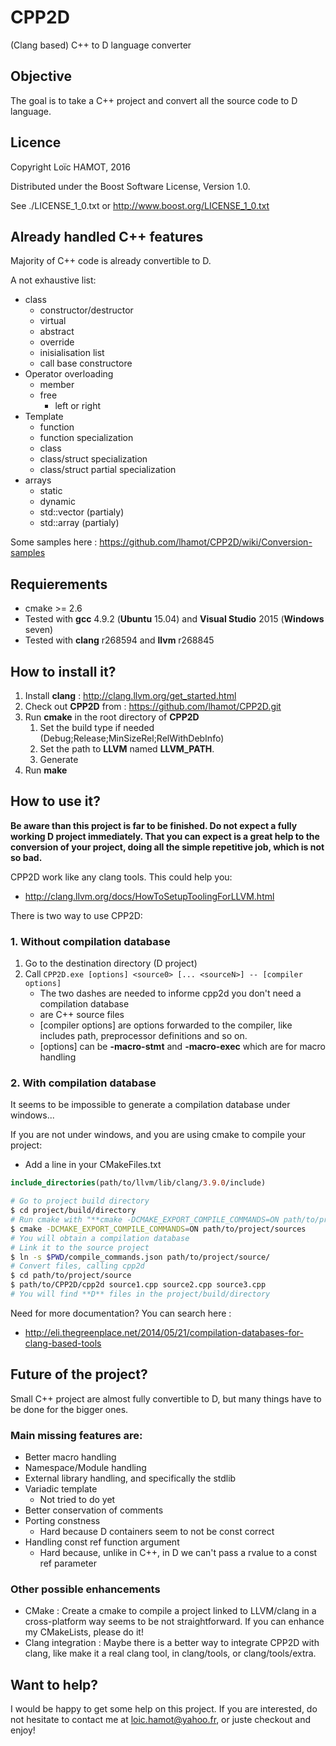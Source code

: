 ﻿# CPP2D
(Clang based) C++ to D language converter

## Objective
The goal is to take a C++ project and convert all the source code to D language.

## Licence

Copyright Loïc HAMOT, 2016

Distributed under the Boost Software License, Version 1.0.

See ./LICENSE_1_0.txt or http://www.boost.org/LICENSE_1_0.txt 

## Already handled C++ features

Majority of C++ code is already convertible to D.

A not exhaustive list:
* class
   * constructor/destructor
   * virtual
   * abstract
   * override
   * inisialisation list
   * call base constructore
* Operator overloading
   * member
   * free
      * left or right
* Template
   * function
   * function specialization
   * class
   * class/struct specialization
   * class/struct partial specialization
* arrays
   * static
   * dynamic
   * std::vector (partialy)
   * std::array (partialy)

Some samples here : https://github.com/lhamot/CPP2D/wiki/Conversion-samples

## Requierements
* cmake >= 2.6
* Tested with **gcc** 4.9.2 (**Ubuntu** 15.04) and **Visual Studio** 2015 (**Windows** seven)
* Tested with **clang** r268594 and **llvm** r268845

## How to install it?
1. Install **clang** : http://clang.llvm.org/get_started.html
2. Check out **CPP2D** from : https://github.com/lhamot/CPP2D.git
3. Run **cmake** in the root directory of **CPP2D**
   1. Set the build type if needed (Debug;Release;MinSizeRel;RelWithDebInfo)
   2. Set the path to **LLVM** named **LLVM_PATH**.
   4. Generate
4. Run **make**

## How to use it?
**Be aware than this project is far to be finished. Do not expect a fully working D project immediately. That you can expect is a great help to the conversion of your project, doing all the simple repetitive job, which is not so bad.**

CPP2D work like any clang tools. This could help you:
- http://clang.llvm.org/docs/HowToSetupToolingForLLVM.html

There is two way to use CPP2D:

### 1. Without compilation database
1. Go to the destination directory (D project)
2. Call ```CPP2D.exe [options] <source0> [... <sourceN>] -- [compiler options]```
   - The two dashes are needed to informe cpp2d you don't need a compilation database
   - <sourceN> are C++ source files
   - [compiler options] are options forwarded to the compiler, like includes path, preprocessor definitions and so on.
   - [options] can be **-macro-stmt** and **-macro-exec** which are for macro handling

### 2. With compilation database

It seems to be impossible to generate a compilation database under windows...

If you are not under windows, and you are using cmake to compile your project:
- Add a line in your CMakeFiles.txt
```cmake
include_directories(path/to/llvm/lib/clang/3.9.0/include)
```
```sh
# Go to project build directory
$ cd project/build/directory
# Run cmake with "**cmake -DCMAKE_EXPORT_COMPILE_COMMANDS=ON path/to/project/sources**"
$ cmake -DCMAKE_EXPORT_COMPILE_COMMANDS=ON path/to/project/sources
# You will obtain a compilation database
# Link it to the source project
$ ln -s $PWD/compile_commands.json path/to/project/source/
# Convert files, calling cpp2d
$ cd path/to/project/source
$ path/to/CPP2D/cpp2d source1.cpp source2.cpp source3.cpp
# You will find **D** files in the project/build/directory
```

Need for more documentation? You can search here : 
- http://eli.thegreenplace.net/2014/05/21/compilation-databases-for-clang-based-tools

## Future of the project?
Small C++ project are almost fully convertible to D, but many things have to be done for the bigger ones.

### Main missing features are:
* Better macro handling
* Namespace/Module handling
* External library handling, and specifically the stdlib
* Variadic template
   * Not tried to do yet
* Better conservation of comments
* Porting constness 
   * Hard because D containers seem to not be const correct
* Handling const ref function argument
   * Hard because, unlike in C++, in D we can't pass a rvalue to a const ref parameter

### Other possible enhancements

* CMake : Create a cmake to compile a project linked to LLVM/clang in a cross-platform way seems to be not straightforward. If you can enhance my CMakeLists, please do it!
* Clang integration : Maybe there is a better way to integrate CPP2D with clang, like make it a real clang tool, in clang/tools, or clang/tools/extra.
   
## Want to help?
I would be happy to get some help on this project. If you are interested, do not hesitate to contact me at loic.hamot@yahoo.fr, or juste checkout and enjoy!
